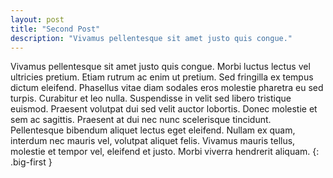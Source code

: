 ```yaml
---
layout: post
title: "Second Post"
description: "Vivamus pellentesque sit amet justo quis congue."
---
```


Vivamus pellentesque sit amet justo quis congue. Morbi luctus lectus vel ultricies pretium. Etiam rutrum ac enim ut pretium. Sed fringilla ex tempus dictum eleifend. Phasellus vitae diam sodales eros molestie pharetra eu sed turpis. Curabitur et leo nulla. Suspendisse in velit sed libero tristique euismod. Praesent volutpat dui sed velit auctor lobortis. Donec molestie et sem ac sagittis. Praesent at dui nec nunc scelerisque tincidunt. Pellentesque bibendum aliquet lectus eget eleifend. Nullam ex quam, interdum nec mauris vel, volutpat aliquet felis. Vivamus mauris tellus, molestie et tempor vel, eleifend et justo. Morbi viverra hendrerit aliquam.
{: .big-first }
